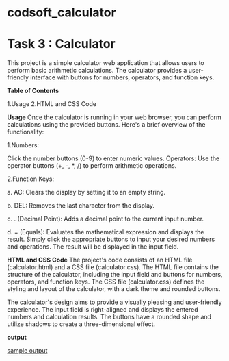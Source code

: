 # codsoft_calculator

# Task 3 : Calculator

This project is a simple calculator web application that allows users to perform basic arithmetic calculations. The calculator provides a user-friendly interface with buttons for numbers, operators, and function keys.

**Table of Contents**

1.Usage
2.HTML and CSS Code

**Usage**
Once the calculator is running in your web browser, you can perform calculations using the provided buttons. Here's a brief overview of the functionality:

1.Numbers: 

Click the number buttons (0-9) to enter numeric values.
Operators: Use the operator buttons (+, -, *, /) to perform arithmetic operations.

2.Function Keys:

a. AC: Clears the display by setting it to an empty string.

b. DEL: Removes the last character from the display.

c. . (Decimal Point): Adds a decimal point to the current input number.

d. = (Equals): Evaluates the mathematical expression and displays the result.
Simply click the appropriate buttons to input your desired numbers and operations. The result will be displayed in the input field.

**HTML and CSS Code**
The project's code consists of an HTML file (calculator.html) and a CSS file (calculator.css). The HTML file contains the structure of the calculator, including the input field and buttons for numbers, operators, and function keys. The CSS file (calculator.css) defines the styling and layout of the calculator, with a dark theme and rounded buttons.

The calculator's design aims to provide a visually pleasing and user-friendly experience. The input field is right-aligned and displays the entered numbers and calculation results. The buttons have a rounded shape and utilize shadows to create a three-dimensional effect.


**output**

 [sample output](https://drive.google.com/file/d/1DYm5_TfjT7-jViPLE7n8LuuklV1Fh7Om/view?usp=drivesdk) 

